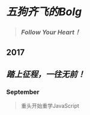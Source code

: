 # ***五狗齐飞的Bolg***
>### ***Follow Your Heart！***
## 2017
## ***踏上征程，一往无前！***
### September
> 重头开始重学JavaScript
